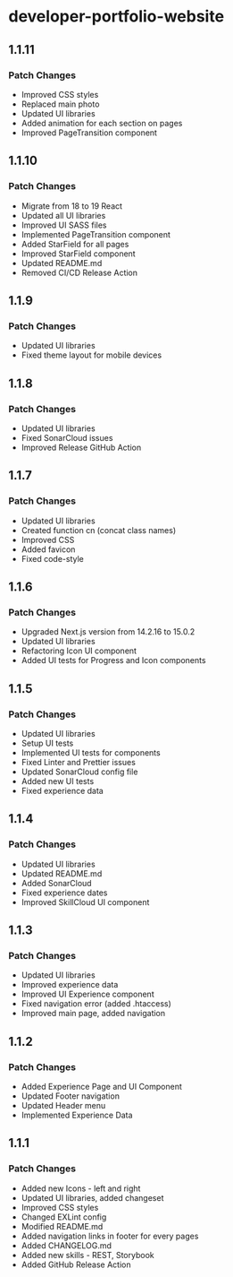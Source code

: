 # developer-portfolio-website

## 1.1.11

### Patch Changes

- Improved CSS styles
- Replaced main photo
- Updated UI libraries
- Added animation for each section on pages
- Improved PageTransition component

## 1.1.10

### Patch Changes

- Migrate from 18 to 19 React
- Updated all UI libraries
- Improved UI SASS files
- Implemented PageTransition component
- Added StarField for all pages
- Improved StarField component
- Updated README.md
- Removed CI/CD Release Action

## 1.1.9

### Patch Changes

- Updated UI libraries
- Fixed theme layout for mobile devices

## 1.1.8

### Patch Changes

- Updated UI libraries
- Fixed SonarCloud issues
- Improved Release GitHub Action

## 1.1.7

### Patch Changes

- Updated UI libraries
- Created function cn (concat class names)
- Improved CSS
- Added favicon
- Fixed code-style

## 1.1.6

### Patch Changes

- Upgraded Next.js version from 14.2.16 to 15.0.2
- Updated UI libraries
- Refactoring Icon UI component
- Added UI tests for Progress and Icon components

## 1.1.5

### Patch Changes

- Updated UI libraries
- Setup UI tests
- Implemented UI tests for components
- Fixed Linter and Prettier issues
- Updated SonarCloud config file
- Added new UI tests
- Fixed experience data

## 1.1.4

### Patch Changes

- Updated UI libraries
- Updated README.md
- Added SonarCloud
- Fixed experience dates
- Improved SkillCloud UI component

## 1.1.3

### Patch Changes

- Updated UI libraries
- Improved experience data
- Improved UI Experience component
- Fixed navigation error (added .htaccess)
- Improved main page, added navigation

## 1.1.2

### Patch Changes

- Added Experience Page and UI Component
- Updated Footer navigation
- Updated Header menu
- Implemented Experience Data

## 1.1.1

### Patch Changes

- Added new Icons - left and right
- Updated UI libraries, added changeset
- Improved CSS styles
- Changed EXLint config
- Modified README.md
- Added navigation links in footer for every pages
- Added CHANGELOG.md
- Added new skills - REST, Storybook
- Added GitHub Release Action
